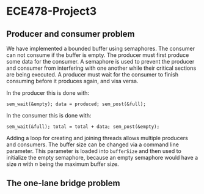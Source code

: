 # ECE478-Project3

## Producer and consumer problem

We have implemented a bounded buffer using semaphores. The consumer can not consume if the buffer is empty. The producer must first produce some data for the consumer. A semaphore is used to prevent the producer and consumer from interfering with one another while their critical sections are being executed. A producer must wait for the consumer to finish consuming before it produces again, and visa versa.

In the producer this is done with:

`sem_wait(&empty);
data = produced;
sem_post(&full);`

In the consumer this is done with:

`sem_wait(&full);
total = total + data;
sem_post(&empty);`

Adding a loop for creating and joining threads allows multiple producers and consumers. The buffer size can be changed via a command line parameter. This parameter is loaded into `bufferSize` and then used to initialize the empty semaphore, because an empty semaphore would have a size *n* with *n* being the maximum buffer size.

## The one-lane bridge problem
